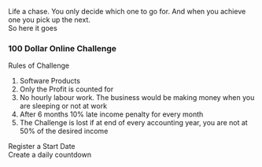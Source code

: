 Life a chase. You only decide which one to go for. And when you achieve one you pick up the next.   
So here it goes  

### 100 Dollar Online Challenge  

Rules  of Challenge  
1. Software Products  
2. Only the Profit is counted for  
3. No hourly labour work. The business would be making money when you are sleeping or not at work  
4. After 6 months 10% late income penalty for every month 
5. The Challenge is lost if at end of every accounting year, you are not at 50% of the desired income

Register a Start Date  
Create a daily countdown  
